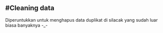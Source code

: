 #Cleaning data
--
Diperuntukkan untuk menghapus data duplikat di silacak yang sudah luar biasa banyaknya -_-


